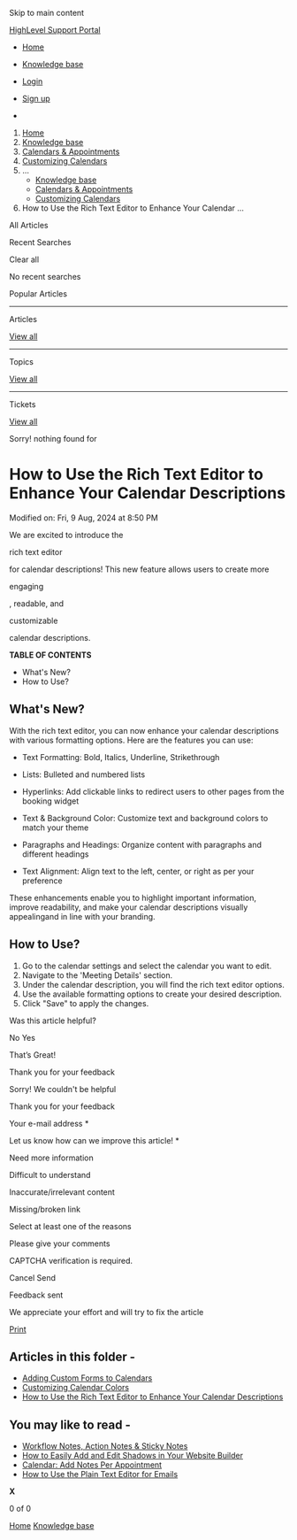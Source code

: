 Skip to main content

[ HighLevel Support Portal ](https://help.gohighlevel.com)

  * [ Home ](/support/home)
  * [ Knowledge base ](/support/solutions)

  * [Login](/support/login)
  * [Sign up](/support/signup)
  * 

  1. [Home](/support/home)
  2. [Knowledge base](/support/solutions)
  3. [Calendars & Appointments](/support/solutions/48000449585)
  4. [Customizing Calendars](/support/solutions/folders/155000000704)
  5. ... 
     * [Knowledge base](/support/solutions)
     * [Calendars & Appointments](/support/solutions/48000449585)
     * [Customizing Calendars](/support/solutions/folders/155000000704)
  6. How to Use the Rich Text Editor to Enhance Your Calendar ...

All  Articles 

Recent Searches

Clear all

No recent searches

Popular Articles

* * *

Articles

[View all](/support/search/solutions)

* * *

Topics

[View all](/support/search/topics)

* * *

Tickets

[View all](/support/search/tickets)

Sorry! nothing found for   

# How to Use the Rich Text Editor to Enhance Your Calendar Descriptions

Modified on: Fri, 9 Aug, 2024 at 8:50 PM

We are excited to introduce the 

rich text editor 

for calendar descriptions! This new feature allows users to create more 

engaging

, readable, and 

customizable

calendar descriptions.

**TABLE OF CONTENTS**

  * What's New?
  * How to Use?

##   

## **What's New?**

With the rich text editor, you can now enhance your calendar descriptions with various formatting options. Here are the features you can use:

  * Text Formatting: Bold, Italics, Underline, Strikethrough

  * Lists: Bulleted and numbered lists

  * Hyperlinks: Add clickable links to redirect users to other pages from the booking widget

  * Text & Background Color: Customize text and background colors to match your theme

  * Paragraphs and Headings: Organize content with paragraphs and different headings

  * Text Alignment: Align text to the left, center, or right as per your preference

These enhancements enable you to highlight important information, improve readability, and make your calendar descriptions visually appealingand in line with your branding.

## **How to Use?**

  1. Go to the calendar settings and select the calendar you want to edit.
  2. Navigate to the 'Meeting Details' section.
  3. Under the calendar description, you will find the rich text editor options.
  4. Use the available formatting options to create your desired description.
  5. Click "Save" to apply the changes.

Was this article helpful?

No  Yes 

That’s Great!

Thank you for your feedback

Sorry! We couldn't be helpful

Thank you for your feedback

Your e-mail address *

Let us know how can we improve this article! *

Need more information 

Difficult to understand 

Inaccurate/irrelevant content 

Missing/broken link 

Select at least one of the reasons 

Please give your comments 

CAPTCHA verification is required. 

Cancel  Send 

Feedback sent

We appreciate your effort and will try to fix the article

[Print](javascript:print\(\))

## Articles in this folder -

  * [Adding Custom Forms to Calendars](/support/solutions/articles/48001076135-adding-custom-forms-to-calendars)
  * [Customizing Calendar Colors](/support/solutions/articles/48001166407-customizing-calendar-colors)
  * [How to Use the Rich Text Editor to Enhance Your Calendar Descriptions](/support/solutions/articles/155000003059-how-to-use-the-rich-text-editor-to-enhance-your-calendar-descriptions)

## You may like to read -

  * [Workflow Notes, Action Notes & Sticky Notes](/support/solutions/articles/155000003914-workflow-notes-action-notes-sticky-notes)
  * [How to Easily Add and Edit Shadows in Your Website Builder](/support/solutions/articles/155000003082-how-to-easily-add-and-edit-shadows-in-your-website-builder)
  * [Calendar: Add Notes Per Appointment](/support/solutions/articles/155000003444-calendar-add-notes-per-appointment)
  * [How to Use the Plain Text Editor for Emails](/support/solutions/articles/155000003104-how-to-use-the-plain-text-editor-for-emails)

**X**

0 of 0 []()

[Home](/support/home) [Knowledge base](/support/solutions)
